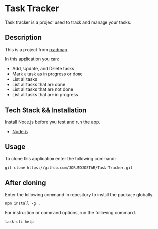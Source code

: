 # Task Tracker
Task tracker is a project used to track and manage your tasks. 

## Description

This is a project from [roadmap](https://roadmap.sh/projects/task-tracker).

In this application you can:
- Add, Update, and Delete tasks
- Mark a task as in progress or done
- List all tasks
- List all tasks that are done
- List all tasks that are not done
- List all tasks that are in progress


## Tech Stack && Installation
Install Node.js before you test and run the app.
- [Node.js](https://nodejs.org/en)


## Usage
To clone this application enter the following command:
```
git clone https://github.com/JORUNOJOSTAR/Task-Tracker.git
```


## After cloning

Enter the following command in repository to install the package globally.
```
npm install -g .
```
For instruction or command options, run the following command. 
```
task-cli help
```

